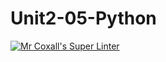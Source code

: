 # Unit2-05-Python
[![Mr Coxall's Super Linter](https://github.com/ICS3U-Programming-NathanA/Unit2-05-Python/workflows/Mr%20Coxall's%20Super%20Linter/badge.svg)](https://github.com/ICS3U-Programming-NathanA/Unit2-05-Python/actions/)
